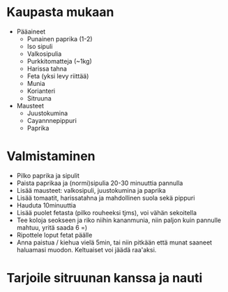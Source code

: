 # Kaupasta mukaan

* Pääaineet
    * Punainen paprika (1-2)
    * Iso sipuli
    * Valkosipulia
    * Purkkitomatteja (~1kg)
    * Harissa tahna
    * Feta (yksi levy riittää)
    * Munia
    * Korianteri
    * Sitruuna
* Mausteet
    * Juustokumina
    * Cayannnepippuri
    * Paprika

# Valmistaminen

* Pilko paprika ja sipulit
* Paista paprikaa ja (normi)sipulia 20-30 minuuttia pannulla
* Lisää mausteet: valkosipuli, juustokumina ja paprika
* Lisää tomaatit, harissatahna ja mahdollinen suola sekä pippuri
* Hauduta 10minuuttia
* Lisää puolet fetasta (pilko rouheeksi tjms), voi vähän sekoitella
* Tee koloja seokseen ja riko niihin kananmunia, niin paljon kuin pannulle mahtuu, yritä saada 6 =)
* Ripottele loput fetat päälle
* Anna paistua / kiehua vielä 5min, tai niin pitkään että munat saaneet haluamasi muodon. Keltuaiset voi jäädä raa'aksi.

# Tarjoile sitruunan kanssa ja nauti
